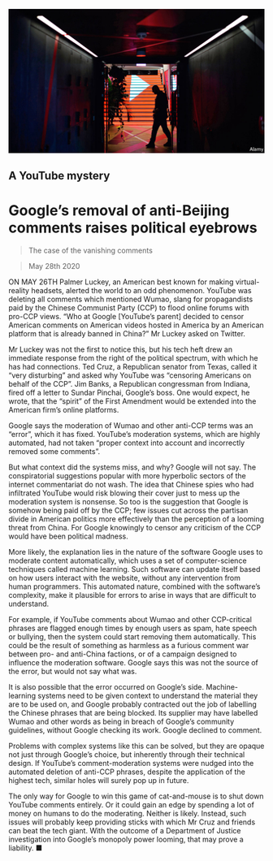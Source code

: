 ![](./images/20200530_USP005_0.jpg)

## A YouTube mystery

# Google’s removal of anti-Beijing comments raises political eyebrows

> The case of the vanishing comments

> May 28th 2020

ON MAY 26TH Palmer Luckey, an American best known for making virtual-reality headsets, alerted the world to an odd phenomenon. YouTube was deleting all comments which mentioned Wumao, slang for propagandists paid by the Chinese Communist Party (CCP) to flood online forums with pro-CCP views. “Who at Google [YouTube’s parent] decided to censor American comments on American videos hosted in America by an American platform that is already banned in China?” Mr Luckey asked on Twitter.

Mr Luckey was not the first to notice this, but his tech heft drew an immediate response from the right of the political spectrum, with which he has had connections. Ted Cruz, a Republican senator from Texas, called it “very disturbing” and asked why YouTube was “censoring Americans on behalf of the CCP”. Jim Banks, a Republican congressman from Indiana, fired off a letter to Sundar Pinchai, Google’s boss. One would expect, he wrote, that the “spirit” of the First Amendment would be extended into the American firm’s online platforms.

Google says the moderation of Wumao and other anti-CCP terms was an “error”, which it has fixed. YouTube’s moderation systems, which are highly automated, had not taken “proper context into account and incorrectly removed some comments”.

But what context did the systems miss, and why? Google will not say. The conspiratorial suggestions popular with more hyperbolic sectors of the internet commentariat do not wash. The idea that Chinese spies who had infiltrated YouTube would risk blowing their cover just to mess up the moderation system is nonsense. So too is the suggestion that Google is somehow being paid off by the CCP; few issues cut across the partisan divide in American politics more effectively than the perception of a looming threat from China. For Google knowingly to censor any criticism of the CCP would have been political madness.

More likely, the explanation lies in the nature of the software Google uses to moderate content automatically, which uses a set of computer-science techniques called machine learning. Such software can update itself based on how users interact with the website, without any intervention from human programmers. This automated nature, combined with the software’s complexity, make it plausible for errors to arise in ways that are difficult to understand.

For example, if YouTube comments about Wumao and other CCP-critical phrases are flagged enough times by enough users as spam, hate speech or bullying, then the system could start removing them automatically. This could be the result of something as harmless as a furious comment war between pro- and anti-China factions, or of a campaign designed to influence the moderation software. Google says this was not the source of the error, but would not say what was.

It is also possible that the error occurred on Google’s side. Machine-learning systems need to be given context to understand the material they are to be used on, and Google probably contracted out the job of labelling the Chinese phrases that are being blocked. Its supplier may have labelled Wumao and other words as being in breach of Google’s community guidelines, without Google checking its work. Google declined to comment.

Problems with complex systems like this can be solved, but they are opaque not just through Google’s choice, but inherently through their technical design. If YouTube’s comment-moderation systems were nudged into the automated deletion of anti-CCP phrases, despite the application of the highest tech, similar holes will surely pop up in future.

The only way for Google to win this game of cat-and-mouse is to shut down YouTube comments entirely. Or it could gain an edge by spending a lot of money on humans to do the moderating. Neither is likely. Instead, such issues will probably keep providing sticks with which Mr Cruz and friends can beat the tech giant. With the outcome of a Department of Justice investigation into Google’s monopoly power looming, that may prove a liability. ■